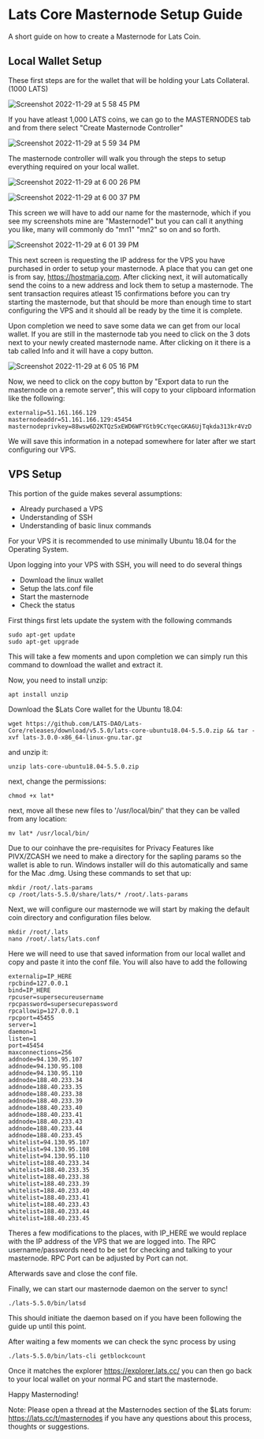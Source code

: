 
# Lats Core Masternode Setup Guide

A short guide on how to create a Masternode for Lats Coin.

## Local Wallet Setup

These first steps are for the wallet that will be holding your Lats Collateral. (1000 LATS)

![Screenshot 2022-11-29 at 5 58 45 PM](https://user-images.githubusercontent.com/45834289/204674706-be64289f-ce64-4b48-bfd5-b7c87c1ca6bb.png)

If you have atleast 1,000 LATS coins, we can go to the MASTERNODES tab and from there select "Create Masternode Controller"

![Screenshot 2022-11-29 at 5 59 34 PM](https://user-images.githubusercontent.com/45834289/204674816-e02bcf3e-5db8-4225-a5f7-07852429fc04.png)

The masternode controller will walk you through the steps to setup everything required on your local wallet.

![Screenshot 2022-11-29 at 6 00 26 PM](https://user-images.githubusercontent.com/45834289/204674952-031e46fe-51ac-4e4b-9316-41e8c1291c31.png)

![Screenshot 2022-11-29 at 6 00 37 PM](https://user-images.githubusercontent.com/45834289/204674976-4212541c-fa62-48a3-a1df-e05367915955.png)

This screen we will have to add our name for the masternode, which if you see my screenshots mine are "Masternode1" but you can call it anything you like, many will commonly do "mn1" "mn2" so on and so forth.

![Screenshot 2022-11-29 at 6 01 39 PM](https://user-images.githubusercontent.com/45834289/204675068-e83bafde-5525-4465-973a-3d3d771f68f3.png)

This next screen is requesting the IP address for the VPS you have purchased in order to setup your masternode. A place that you can get one is from say, https://hostmaria.com. After clicking next, it will automatically send the coins to a new address and lock them to setup a masternode. The sent transaction requires atleast 15 confirmations before you can try starting the masternode, but that should be more than enough time to start configuring the VPS and it should all be ready by the time it is complete.

Upon completion we need to save some data we can get from our local wallet. If you are still in the masternode tab you need to click on the 3 dots next to your newly created masternode name. After clicking on it there is a tab called Info and it will have a copy button.


![Screenshot 2022-11-29 at 6 05 16 PM](https://user-images.githubusercontent.com/45834289/204675446-8a13d741-a733-4394-9627-a29e203d8830.png)

Now, we need to click on the copy button by "Export data to run the masternode on a remote server", this will copy to your clipboard information like the following:

```masternode=1
externalip=51.161.166.129
masternodeaddr=51.161.166.129:45454
masternodeprivkey=88wsw6D2KTQzSxEWD6WFYGtb9CcYqecGKA6UjTqkda313kr4VzD
```

We will save this information in a notepad somewhere for later after we start configuring our VPS.

## VPS Setup

This portion of the guide makes several assumptions:
- Already purchased a VPS
- Understanding of SSH
- Understanding of basic linux commands

For your VPS it is recommended to use minimally Ubuntu 18.04 for the Operating System.

Upon logging into your VPS with SSH, you will need to do several things

- Download the linux wallet
- Setup the lats.conf file
- Start the masternode
- Check the status

First things first lets update the system with the following commands
```
sudo apt-get update
sudo apt-get upgrade
```
This will take a few moments and upon completion we can simply run this command to download the wallet and extract it.

Now, you need to install unzip:
```
apt install unzip
```
Download the $Lats Core wallet for the Ubuntu 18.04:
```
wget https://github.com/LATS-DAO/Lats-Core/releases/download/v5.5.0/lats-core-ubuntu18.04-5.5.0.zip && tar -xvf lats-3.0.0-x86_64-linux-gnu.tar.gz
```

and unzip it:
```
unzip lats-core-ubuntu18.04-5.5.0.zip
```
next, change the permissions:
```
chmod +x lat*
```

next, move all these new files to '/usr/local/bin/' that they can be valled from any location:
```
mv lat* /usr/local/bin/
```

Due to our coinhave the pre-requisites for Privacy Features like PIVX/ZCASH we need to make a directory for the sapling params so the wallet is able to run. Windows installer will do this automatically and same for the Mac .dmg.
Using these commands to set that up:
```
mkdir /root/.lats-params
cp /root/lats-5.5.0/share/lats/* /root/.lats-params
```
Next, we will configure our masternode we will start by making the default coin directory and configuration files below.
```
mkdir /root/.lats
nano /root/.lats/lats.conf
```
Here we will need to use that saved information from our local wallet and copy and paste it into the conf file.
You will also have to add the following
```
externalip=IP_HERE
rpcbind=127.0.0.1
bind=IP_HERE
rpcuser=supersecureusername
rpcpassword=supersecurepassword
rpcallowip=127.0.0.1
rpcport=45455
server=1
daemon=1
listen=1
port=45454
maxconnections=256
addnode=94.130.95.107
addnode=94.130.95.108
addnode=94.130.95.110
addnode=188.40.233.34
addnode=188.40.233.35
addnode=188.40.233.38
addnode=188.40.233.39
addnode=188.40.233.40
addnode=188.40.233.41
addnode=188.40.233.43
addnode=188.40.233.44
addnode=188.40.233.45
whitelist=94.130.95.107
whitelist=94.130.95.108
whitelist=94.130.95.110
whitelist=188.40.233.34
whitelist=188.40.233.35
whitelist=188.40.233.38
whitelist=188.40.233.39
whitelist=188.40.233.40
whitelist=188.40.233.41
whitelist=188.40.233.43
whitelist=188.40.233.44
whitelist=188.40.233.45
```
Theres a few modifications to the places, with IP_HERE we would replace with the IP address of the VPS that we are logged into. The RPC username/passwords need to be set for checking and talking to your masternode. RPC Port can be adjusted by Port can not.

Afterwards save and close the conf file.

Finally, we can start our masternode daemon on the server to sync!
```
./lats-5.5.0/bin/latsd 
```
This should initiate the daemon based on if you have been following the guide up until this point.

After waiting a few moments we can check the sync process by using
```
./lats-5.5.0/bin/lats-cli getblockcount
```
Once it matches the explorer https://explorer.lats.cc/ you can then go back to your local wallet on your normal PC and start the masternode.

Happy Masternoding!

Note: Please open a thread at the Masternodes section of the $Lats forum: https://lats.cc/t/masternodes if you have any questions about this process, thoughts or suggestions.
